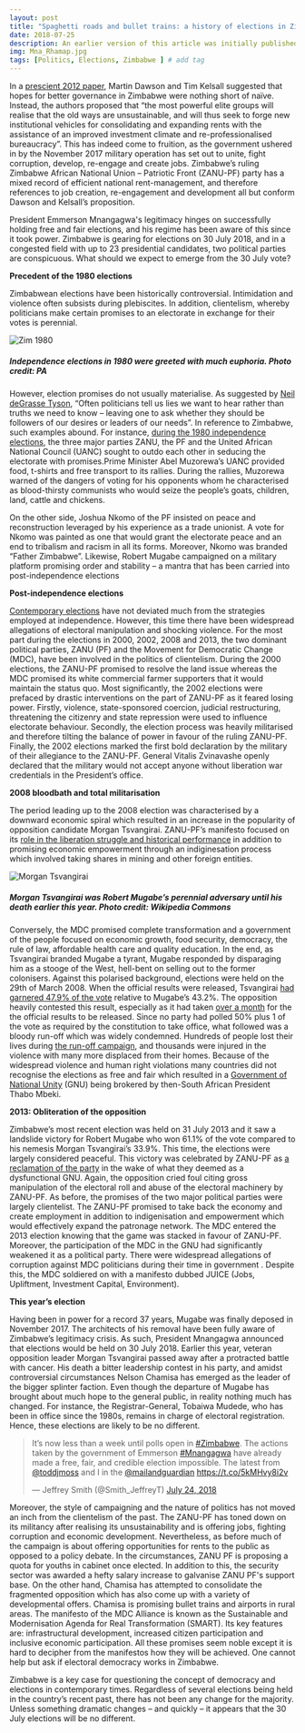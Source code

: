 ```yaml
---
layout: post
title: "Spaghetti roads and bullet trains: a history of elections in Zimbabwe"
date: 2018-07-25
description: An earlier version of this article was initially published on JerichoOnline on the 3rd of January 2018
img: Mna_Rhamap.jpg
tags: [Politics, Elections, Zimbabwe ] # add tag
---
```

In a [prescient 2012 paper](https://www.tandfonline.com/doi/abs/10.1080/02589001.2012.643010), Martin Dawson and Tim Kelsall suggested that hopes for better governance in Zimbabwe were nothing short of naïve. Instead, the authors proposed that “the most powerful elite groups will realise that the old ways are unsustainable, and will thus seek to forge new institutional vehicles for consolidating and expanding rents with the assistance of an improved investment climate and re-professionalised bureaucracy”. This has indeed come to fruition, as the government ushered in by the November 2017 military operation has set out to unite, fight corruption, develop, re-engage and create jobs. Zimbabwe’s ruling Zimbabwe African National Union – Patriotic Front (ZANU-PF) party has a mixed record of efficient national rent-management, and therefore references to job creation, re-engagement and development all but conform Dawson and Kelsall’s proposition.

President Emmerson Mnangagwa's legitimacy hinges on successfully holding free and fair elections, and his regime has been aware of this since it took power. Zimbabwe is gearing for elections on 30 July 2018, and in a congested field with up to 23 presidential candidates, two political parties are conspicuous. What should we expect to emerge from the 30 July vote?

**Precedent of the 1980 elections**

Zimbabwean elections have been historically controversial. Intimidation and violence often subsists during plebiscites. In addition, clientelism, whereby politicians make certain promises to an electorate in exchange for their votes is perennial.

![Zim 1980]({{site.baseurl}}/assets/img/zim_1980_elections.jpg)
##### Independence elections in 1980 were greeted with much euphoria. Photo credit: PA

However, election promises do not usually materialise. As suggested by [Neil deGrasse Tyson](), “Often politicians tell us lies we want to hear rather than truths we need to know – leaving one to ask whether they should be followers of our desires or leaders of our needs”. In reference to Zimbabwe, such examples abound. For instance, [during the 1980 independence elections](), the three major parties ZANU, the PF and the United African National Council (UANC) sought to outdo each other in seducing the electorate with promises.Prime Minister Abel Muzorewa’s UANC provided food, t-shirts and free transport to its rallies. During the rallies, Muzorewa warned of the dangers of voting for his opponents whom he characterised as blood-thirsty communists who would seize the people’s goats, children, land, cattle and chickens.

On the other side, Joshua Nkomo of the PF insisted on peace and reconstruction leveraged by his experience as a trade unionist. A vote for Nkomo was painted as one that would grant the electorate peace and an end to tribalism and racism in all its forms. Moreover, Nkomo was branded “Father Zimbabwe”. Likewise, Robert Mugabe campaigned on a military platform promising order and stability – a mantra that has been carried into post-independence elections

**Post-independence elections**

[Contemporary elections]() have not deviated much from the strategies employed at independence. However, this time there have been widespread allegations of electoral manipulation and shocking violence. For the most part during the elections in 2000, 2002, 2008 and 2013, the two dominant political parties, ZANU (PF) and the Movement for Democratic Change (MDC), have been involved in the politics of clientelism. During the 2000 elections, the ZANU-PF promised to resolve the land issue whereas the MDC promised its white commercial farmer supporters that it would maintain the status quo. Most significantly, the 2002 elections were prefaced by drastic interventions on the part of ZANU-PF as it feared losing power. Firstly, violence, state-sponsored coercion, judicial restructuring, threatening the citizenry and state repression were used to influence electorate behaviour. Secondly, the election process was heavily militarised and therefore tilting the balance of power in favour of the ruling ZANU-PF. Finally, the 2002 elections marked the first bold declaration by the military of their allegiance to the ZANU-PF. General Vitalis Zvinavashe openly declared that the military would not accept anyone without liberation war credentials in the President’s office.

**2008 bloodbath and total militarisation**

The period leading up to the 2008 election was characterised by a downward economic spiral which resulted in an increase in the popularity of opposition candidate Morgan Tsvangirai. ZANU-PF’s manifesto focused on its [role in the liberation struggle and historical performance]() in addition to promising economic empowerment through an indiginesation process which involved taking shares in mining and other foreign entities.

![Morgan Tsvangirai]({{site.baseurl}}/assets/img/Morgan_Tsvangirai_.jpg)
##### Morgan Tsvangirai was Robert Mugabe’s perennial adversary until his death earlier this year. Photo credit: Wikipedia Commons

Conversely, the MDC promised complete transformation and a government of the people focused on economic growth, food security, democracy, the rule of law, affordable health care and quality education. In the end, as Tsvangirai branded Mugabe a tyrant, Mugabe responded by disparaging him as a stooge of the West, hell-bent on selling out to the former colonisers. Against this polarised background, elections were held on the 29th of March 2008. When the official results were released, Tsvangirai [had garnered 47.9% of the vote]() relative to Mugabe’s 43.2%. The opposition heavily contested this result, especially as it had taken [over a month]() for the the official results to be released. Since no party had polled 50% plus 1 of the vote as required by the constitution to take office, what followed was a bloody run-off which was widely condemned. Hundreds of people lost their lives during [the run-off campaign](), and thousands were injured in the violence with many more displaced from their homes. Because of the widespread violence and human right violations many countries did not recognise the elections as free and fair which resulted in a [Government of National Unity]() (GNU) being brokered by then-South African President Thabo Mbeki.

**2013: Obliteration of the opposition**

Zimbabwe’s most recent election was held on 31 July 2013 and it saw a landslide victory for Robert Mugabe who won 61.1% of the vote compared to his nemesis Morgan Tsvangirai’s 33.9%. This time, the elections were largely considered peaceful. This victory was celebrated by ZANU-PF as [a reclamation of the party]() in the wake of what they deemed as a dysfunctional GNU. Again, the opposition cried foul citing gross manipulation of the electoral roll and abuse of the electoral machinery by ZANU-PF. As before, the promises of the two major political parties were largely clientelist. The ZANU-PF promised to take back the economy and create employment in addition to indigenisation and empowerment which would effectively expand the patronage network. The MDC entered the 2013 election knowing that the game was stacked in favour of ZANU-PF. Moreover, the participation of the MDC in the GNU had significantly weakened it as a political party. There were widespread allegations of corruption against MDC politicians during their time in government . Despite this, the MDC soldiered on with a manifesto dubbed JUICE (Jobs, Upliftment, Investment Capital, Environment).  

**This year’s election**

Having been in power for a record 37 years, Mugabe was finally deposed in November 2017. The architects of his removal have been fully aware of Zimbabwe’s legitimacy crisis. As such, President Mnangagwa announced that elections would be held on 30 July 2018. Earlier this year, veteran opposition leader Morgan Tsvangirai passed away after a protracted battle with cancer. His death a bitter leadership contest in his party, and amidst controversial circumstances Nelson Chamisa has emerged as the leader of the bigger splinter faction. Even though the departure of Mugabe has brought about much hope to the general public, in reality nothing much has changed. For instance, the Registrar-General, Tobaiwa Mudede, who has been in office since the 1980s, remains in charge of electoral registration. Hence, these elections are likely to be no different. 

<blockquote class="twitter-tweet"><p lang="en" dir="ltr">It’s now less than a week until polls open in <a href="https://twitter.com/hashtag/Zimbabwe?src=hash&amp;ref_src=twsrc%5Etfw">#Zimbabwe</a>. The actions taken by the government of Emmerson <a href="https://twitter.com/hashtag/Mnangagwa?src=hash&amp;ref_src=twsrc%5Etfw">#Mnangagwa</a> have already made a free, fair, and credible election impossible. The latest from <a href="https://twitter.com/toddjmoss?ref_src=twsrc%5Etfw">@toddjmoss</a> and I in the <a href="https://twitter.com/mailandguardian?ref_src=twsrc%5Etfw">@mailandguardian</a> <a href="https://t.co/5kMHvy8i2v">https://t.co/5kMHvy8i2v</a></p>&mdash; Jeffrey Smith (@Smith_JeffreyT) <a href="https://twitter.com/Smith_JeffreyT/status/1021728919467245568?ref_src=twsrc%5Etfw">July 24, 2018</a></blockquote> <script async src="https://platform.twitter.com/widgets.js" charset="utf-8"></script>

Moreover, the style of campaigning and the nature of politics has not moved an inch from the clientelism of the past. The ZANU-PF has toned down on its militancy after realising its unsustainability and is offering jobs, fighting corruption and economic development. Nevertheless, as before much of the campaign is about offering opportunities for rents to the public as opposed to a policy debate. In the circumstances, ZANU PF is proposing a quota for youths in cabinet once elected. In addition to this, the security sector was awarded a hefty salary increase to galvanise ZANU PF's support base. On the other hand, Chamisa has attempted to consolidate the fragmented opposition which has also come up with a variety of developmental offers. Chamisa is promising bullet trains and airports in rural areas. The manifesto of the MDC Alliance is known as the Sustainable and Modernisation Agenda for Real Transformation (SMART). Its key features are: infrastructural development, increased citizen participation and inclusive economic participation. All these promises seem noble except it is hard to decipher from the manifestos how they will be achieved. One cannot help but ask if electoral democracy works in Zimbabwe. 

Zimbabwe is a key case for questioning the concept of democracy and elections in contemporary times. Regardless of several elections being held in the country’s recent past, there has not been any change for the majority. Unless something dramatic changes – and quickly – it appears that the 30 July elections will be no different.

[jekyll-docs]: https://jekyllrb.com/docs/home
[jekyll-gh]:   https://github.com/jekyll/jekyll
[jekyll-talk]: https://talk.jekyllrb.com/
